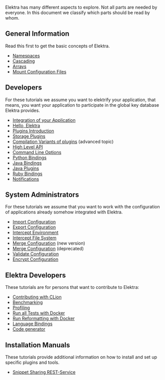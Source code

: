 Elektra has many different aspects to explore.
Not all parts are needed by everyone.
In this document we classify which parts should
be read by whom.

## General Information

Read this first to get the basic concepts of Elektra.

- [Namespaces](namespaces.md)
- [Cascading](cascading.md)
- [Arrays](arrays.md)
- [Mount Configuration Files](mount.md)

## Developers

For these tutorials we assume you want to elektrify your
application, that means, you want your application
to participate in the global key database Elektra
provides.

- [Integration of your Application](application-integration.md)
- [Hello, Elektra](hello-elektra.md)
- [Plugins Introduction](plugins.md)
- [Storage Plugins](storage-plugins.md)
- [Compilation Variants of plugins](compilation-variants.md) (advanced topic)
- [High Level API](highlevel.md)
- [Command Line Options](command-line-options.md)
- [Python Bindings](python-kdb.md)
- [Java Bindings](java-kdb.md)
- [Java Plugins](java-plugins.md)
- [Ruby Bindings](/src/bindings/swig/ruby/README.md)
- [Notifications](notifications.md)

## System Administrators

For these tutorials we assume that you want to
work with the configuration of applications
already somehow integrated with Elektra.

- [Import Configuration](import.md)
- [Export Configuration](export.md)
- [Intercept Environment](/src/bindings/intercept/env/README.md)
- [Intercept File System](/src/bindings/intercept/fs/README.md)
- [Merge Configuration](cmerge.md) (new version)
- [Merge Configuration](merge.md) (deprecated)
- [Validate Configuration](validation.md)
- [Encrypt Configuration](crypto.md)

## Elektra Developers

These tutorials are for persons that want to contribute to
Elektra:

- [Contributing with CLion](contributing-clion.md)
- [Benchmarking](benchmarking.md)
- [Profiling](profiling.md)
- [Run all Tests with Docker](run_all_tests_with_docker.md)
- [Run Reformatting with Docker](run_reformatting_script_with_docker.md)
- [Language Bindings](language-bindings.md)
- [Code generator](code-generator.md)

## Installation Manuals

These tutorials provide additional information on how to
install and set up specific plugins and tools.

- [Snippet Sharing REST-Service](snippet-sharing-rest-service.md)
